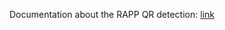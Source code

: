 Documentation about the RAPP QR detection: [link](https://github.com/rapp-project/rapp-platform/wiki/RAPP-QR-Detection)
